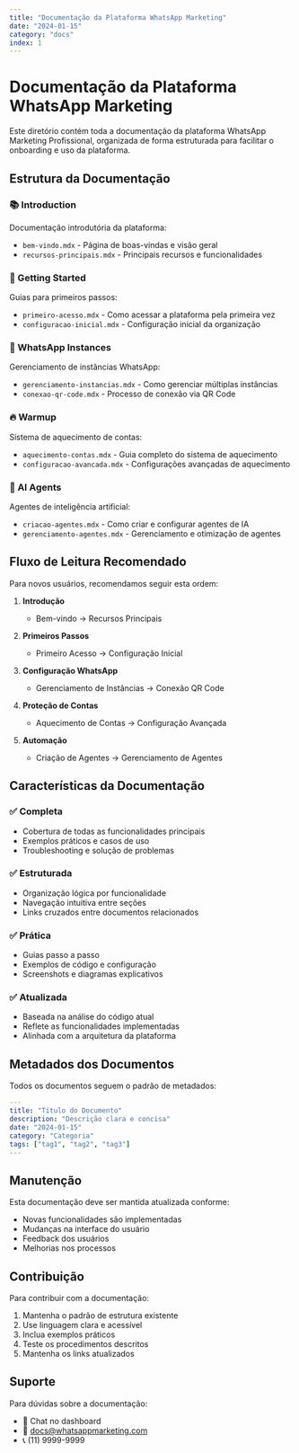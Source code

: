 ```yaml
---
title: "Documentação da Plataforma WhatsApp Marketing"
date: "2024-01-15"
category: "docs"
index: 1
---
```


# Documentação da Plataforma WhatsApp Marketing

Este diretório contém toda a documentação da plataforma WhatsApp Marketing Profissional, organizada de forma estruturada para facilitar o onboarding e uso da plataforma.

## Estrutura da Documentação

### 📚 Introduction

Documentação introdutória da plataforma:

- `bem-vindo.mdx` - Página de boas-vindas e visão geral
- `recursos-principais.mdx` - Principais recursos e funcionalidades

### 🚀 Getting Started

Guias para primeiros passos:

- `primeiro-acesso.mdx` - Como acessar a plataforma pela primeira vez
- `configuracao-inicial.mdx` - Configuração inicial da organização

### 📱 WhatsApp Instances

Gerenciamento de instâncias WhatsApp:

- `gerenciamento-instancias.mdx` - Como gerenciar múltiplas instâncias
- `conexao-qr-code.mdx` - Processo de conexão via QR Code

### 🔥 Warmup

Sistema de aquecimento de contas:

- `aquecimento-contas.mdx` - Guia completo do sistema de aquecimento
- `configuracao-avancada.mdx` - Configurações avançadas de aquecimento

### 🤖 AI Agents

Agentes de inteligência artificial:

- `criacao-agentes.mdx` - Como criar e configurar agentes de IA
- `gerenciamento-agentes.mdx` - Gerenciamento e otimização de agentes

## Fluxo de Leitura Recomendado

Para novos usuários, recomendamos seguir esta ordem:

1. **Introdução**

   - Bem-vindo → Recursos Principais

2. **Primeiros Passos**

   - Primeiro Acesso → Configuração Inicial

3. **Configuração WhatsApp**

   - Gerenciamento de Instâncias → Conexão QR Code

4. **Proteção de Contas**

   - Aquecimento de Contas → Configuração Avançada

5. **Automação**
   - Criação de Agentes → Gerenciamento de Agentes

## Características da Documentação

### ✅ Completa

- Cobertura de todas as funcionalidades principais
- Exemplos práticos e casos de uso
- Troubleshooting e solução de problemas

### ✅ Estruturada

- Organização lógica por funcionalidade
- Navegação intuitiva entre seções
- Links cruzados entre documentos relacionados

### ✅ Prática

- Guias passo a passo
- Exemplos de código e configuração
- Screenshots e diagramas explicativos

### ✅ Atualizada

- Baseada na análise do código atual
- Reflete as funcionalidades implementadas
- Alinhada com a arquitetura da plataforma

## Metadados dos Documentos

Todos os documentos seguem o padrão de metadados:

```yaml
---
title: "Título do Documento"
description: "Descrição clara e concisa"
date: "2024-01-15"
category: "Categoria"
tags: ["tag1", "tag2", "tag3"]
---
```

## Manutenção

Esta documentação deve ser mantida atualizada conforme:

- Novas funcionalidades são implementadas
- Mudanças na interface do usuário
- Feedback dos usuários
- Melhorias nos processos

## Contribuição

Para contribuir com a documentação:

1. Mantenha o padrão de estrutura existente
2. Use linguagem clara e acessível
3. Inclua exemplos práticos
4. Teste os procedimentos descritos
5. Mantenha os links atualizados

## Suporte

Para dúvidas sobre a documentação:

- 💬 Chat no dashboard
- 📧 docs@whatsappmarketing.com
- 📞 (11) 9999-9999
